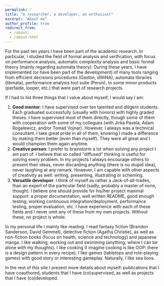 ```yaml
---
permalink: /
title: "A researcher, a developer, an enthusiast"
excerpt: "About me"
author_profile: true
redirect_from: 
  - /about/
  - /about.html
---
```


For the past ten years I have been part of the academic research. In particular, I studied the
field of formal analysis and verification, with focus on performance analysis, automatic complexity
analysis and basic formal theory (mainly regarding automata theory). During these years, I have
implemented (or have been part of the development) of many tools ranging from efficient decisions
procedures (Gaston, dWiNA), automata libraries (libmata), performance analysis tool suite (Perun), to
some minor products (perfaide, looper, etc.) that were part of research projects.

If I had to list three things that I value about myself, I would say I am:

  1. **Good mentor**: I have supervised over ten talented and diligent students.
     Each graduated successfully (usually with honors) with highly graded theses. I have supervised
     most of them directly, though some of them with cooperation with some of my collegues (with
     Jirka Pavela, Adam Rogalewicz, and/or Tomáš Vojnar). However, I always was a technical
     consultant. I take great pride in all of them, knowing I made a difference by making them
     better (even than myself). They were all great and I would champion them again anytime.
  2. **Creative person**: I prefer to brainstorm a lot when solving any project I am part of. I
     believe that so called "diffused" thinking is useful for solving every problem. In my projects
     I always encourage others to present their ideas, never discarding anything (there is no
     stupid idea), never laughing at any remark.
     However, I am capable with other aspects of creativity as well: writing, presenting,
     illustrating or scheming.
  3. **Versatile developer**: I think of myself as rather a Jack-of-all-trades, than an expert of the
     particular field (sadly, probably a master of none, though). I believe one should provide for
     his/her project maximal support: a proper documentation, well written README, good enough
     testing, working continuous integration/deployment, performance testing, proper evaluation,
     etc. I have experience with each of these fields and I never omit any of these from my
     own projects. Without these, no project is whole.

In my personal life I mainly like reading. I read fantasy fiction (Brandon Sanderson, David
Gemmel), detective fiction (Agatha Christie), as well as non-fiction books (focus on health, science
and technology) and japanese manga. I like walking, working out and swimming (anything, where I can
be alone with my thoughts). I like cooking (I imagine cooking is like OOP: there is a design
pattern in every recipe). I like games (tabletops and role-playing games) with good story or
interesting gameplay. Naturally, I like sea lions.

In the rest of this site I present more details about myself: publications that I have coauthored,
students that I have (co)supervised, as well as projects that I have (co)developed.
